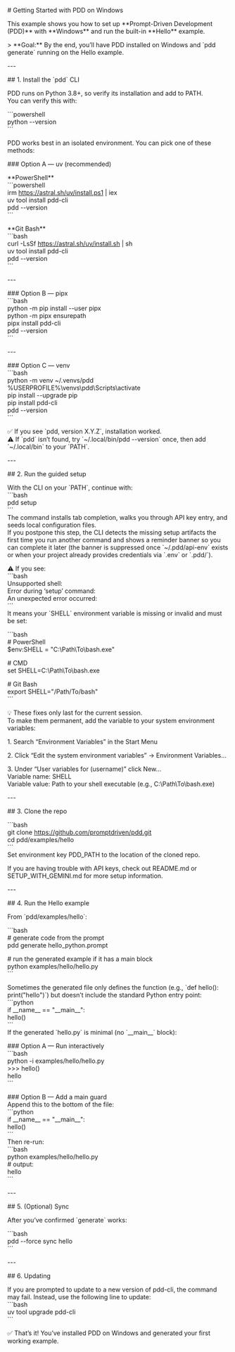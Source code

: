 \# Getting Started with PDD on Windows

This example shows you how to set up \*\*Prompt-Driven Development (PDD)\*\* with \*\*Windows\*\* and run the built-in \*\*Hello\*\* example.

\> \*\*Goal:\*\* By the end, you’ll have PDD installed on Windows and \`pdd generate\` running on the Hello example.

\---

\#\# 1\. Install the \`pdd\` CLI

PDD runs on Python 3.8+, so verify its installation and add to PATH.    
You can verify this with:

\`\`\`powershell  
python \--version  
\`\`\`

PDD works best in an isolated environment. You can pick one of these methods:

\#\#\# Option A — uv (recommended)

\*\*PowerShell\*\*  
\`\`\`powershell  
irm https://astral.sh/uv/install.ps1 | iex  
uv tool install pdd-cli  
pdd \--version  
\`\`\`

\*\*Git Bash\*\*  
\`\`\`bash  
curl \-LsSf https://astral.sh/uv/install.sh | sh  
uv tool install pdd-cli  
pdd \--version  
\`\`\`

\---

\#\#\# Option B — pipx  
\`\`\`bash  
python \-m pip install \--user pipx  
python \-m pipx ensurepath  
pipx install pdd-cli  
pdd \--version  
\`\`\`

\---

\#\#\# Option C — venv  
\`\`\`bash  
python \-m venv \~/.venvs/pdd  
%USERPROFILE%\\venvs\\pdd\\Scripts\\activate  
pip install \--upgrade pip  
pip install pdd-cli  
pdd \--version  
\`\`\`

✅ If you see \`pdd, version X.Y.Z\`, installation worked.    
⚠️ If \`pdd\` isn’t found, try \`\~/.local/bin/pdd \--version\` once, then add \`\~/.local/bin\` to your \`PATH\`.

\---

\#\# 2\. Run the guided setup

With the CLI on your \`PATH\`, continue with:  
\`\`\`bash  
pdd setup  
\`\`\`  
The command installs tab completion, walks you through API key entry, and seeds local configuration files.  
If you postpone this step, the CLI detects the missing setup artifacts the first time you run another command and shows a reminder banner so you can complete it later (the banner is suppressed once \`\~/.pdd/api-env\` exists or when your project already provides credentials via \`.env\` or \`.pdd/\`).

⚠️ If you see:  
\`\`\`bash  
Unsupported shell:  
Error during ‘setup’ command:  
    An unexpected error occurred:  
\`\`\`  
It means your \`SHELL\` environment variable is missing or invalid and must be set:

\`\`\`bash  
\# PowerShell  
$env:SHELL \= "C:\\Path\\To\\bash.exe"

\# CMD  
set SHELL=C:\\Path\\To\\bash.exe

\# Git Bash  
export SHELL="/Path/To/bash"  
\`\`\`

💡 These fixes only last for the current session.  
To make them permanent, add the variable to your system environment variables:

1\. Search “Environment Variables” in the Start Menu

2\. Click “Edit the system environment variables” → Environment Variables… 

3\. Under “User variables for (username)” click New…  
    Variable name: SHELL  
    Variable value: Path to your shell executable (e.g., C:\\Path\\To\\bash.exe)

\---

\#\# 3\. Clone the repo

\`\`\`bash  
git clone https://github.com/promptdriven/pdd.git  
cd pdd/examples/hello  
\`\`\`  
Set environment key PDD\_PATH to the location of the cloned repo.

If you are having trouble with API keys, check out README.md or SETUP\_WITH\_GEMINI.md for more setup information.

\---

\#\# 4\. Run the Hello example

From \`pdd/examples/hello\`:

\`\`\`bash  
\# generate code from the prompt  
pdd generate hello\_python.prompt

\# run the generated example if it has a main block  
python examples/hello/hello.py  
\`\`\`

Sometimes the generated file only defines the function (e.g., \`def hello(): print("hello")\`) but doesn’t include the standard Python entry point:  
\`\`\`python  
if \_\_name\_\_ \== "\_\_main\_\_":  
    hello()  
\`\`\`  
If the generated \`hello.py\` is minimal (no \`\_\_main\_\_\` block):

\#\#\# Option A — Run interactively  
\`\`\`bash  
python \-i examples/hello/hello.py  
\>\>\> hello()  
hello  
\`\`\`

\#\#\# Option B — Add a main guard  
Append this to the bottom of the file:  
\`\`\`python  
if \_\_name\_\_ \== "\_\_main\_\_":  
    hello()  
\`\`\`  
Then re-run:  
\`\`\`bash  
python examples/hello/hello.py  
\# output:  
hello  
\`\`\`

\---

\#\# 5\. (Optional) Sync

After you’ve confirmed \`generate\` works:

\`\`\`bash  
pdd \--force sync hello  
\`\`\`

\---

\#\# 6\. Updating

If you are prompted to update to a new version of pdd-cli, the command may fail. Instead, use the following line to update:  
\`\`\`bash  
uv tool upgrade pdd-cli  
\`\`\`

✅ That’s it\! You’ve installed PDD on Windows and generated your first working example.  
